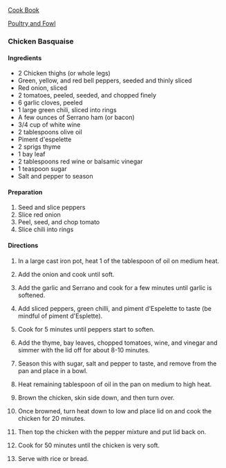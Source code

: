 [Cook Book](https://github.com/vmsmith/CookBook/blob/master/README.md)

[Poultry and Fowl](https://github.com/vmsmith/CookBook/blob/master/poultry_fowl.md)  

### Chicken Basquaise  

#### Ingredients  

* 2 Chicken thighs (or whole legs)  
* Green, yellow, and red bell peppers, seeded and thinly sliced  
* Red onion, sliced  
* 2 tomatoes, peeled, seeded, and chopped finely
* 6 garlic cloves, peeled  
* 1 large green chili, sliced into rings  
* A few ounces of Serrano ham (or bacon)  
* 3/4 cup of white wine  
* 2 tablespoons olive oil  
* Piment d'espelette  
* 2 sprigs thyme    
* 1 bay leaf  
* 2 tablespoons red wine or balsamic vinegar  
* 1 teaspoon sugar  
* Salt and pepper to season  

#### Preparation  

1. Seed and slice peppers  
2. Slice red onion  
3. Peel, seed, and chop tomato  
4. Slice chili into rings  

#### Directions  

1. In a large cast iron pot, heat 1 of the tablespoon of oil on medium heat.  

2. Add the onion and cook until soft.  

3. Add the garlic and Serrano and cook for a few minutes until garlic is softened.  

4. Add sliced peppers, green chilli, and piment d'Espelette to taste (be mindful of piment d'Esplette).  

5. Cook for 5 minutes until peppers start to soften.  

6. Add the thyme, bay leaves, chopped tomatoes, wine, and vinegar and simmer with the lid off for about 8-10 minutes.  

7. Season this with sugar, salt and pepper to taste, and remove from the pan and place in a bowl.  

8. Heat remaining tablespoon of oil in the pan on medium to high heat. 

9. Brown the chicken, skin side down, and then turn over. 

10. Once browned, turn heat down to low and place lid on and cook the chicken for 20 minutes.  

11. Then top the chicken with the pepper mixture and put lid back on.  
12. Cook for 50 minutes until the chicken is very soft.  
13. Serve with rice or bread.
